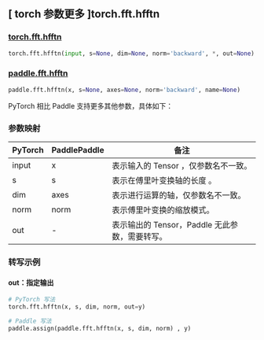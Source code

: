 ## [ torch 参数更多 ]torch.fft.hfftn

### [torch.fft.hfftn](https://pytorch.org/docs/stable/generated/torch.fft.hfftn.html?highlight=torch+fft+hfftn#torch.fft.hfftn)

```python
torch.fft.hfftn(input, s=None, dim=None, norm='backward', *, out=None)
```

### [paddle.fft.hfftn](https://www.paddlepaddle.org.cn/documentation/docs/zh/develop/api/paddle/fft/hfftn_cn.html)

```python
paddle.fft.hfftn(x, s=None, axes=None, norm='backward', name=None)
```

PyTorch 相比 Paddle 支持更多其他参数，具体如下：

### 参数映射

| PyTorch                             | PaddlePaddle | 备注                                                                    |
| ----------------------------------- | ------------ | ----------------------------------------------------------------------- |
| input     | x           | 表示输入的 Tensor ，仅参数名不一致。            |
| s     | s           | 表示在傅里叶变换轴的长度 。                         |
| dim       | axes        | 表示进行运算的轴，仅参数名不一致。               |
| norm     | norm           | 表示傅里叶变换的缩放模式。                    |
| out           | -      | 表示输出的 Tensor，Paddle 无此参数，需要转写。    |

###  转写示例
#### out：指定输出
```python
# PyTorch 写法
torch.fft.hfftn(x, s, dim, norm, out=y)

# Paddle 写法
paddle.assign(paddle.fft.hfftn(x, s, dim, norm) , y)
```
